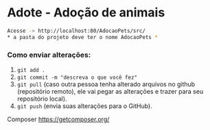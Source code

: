 <h1>Adote - Adoção de animais</h1>

```bash
Acesse -> http://localhost:80/AdocaoPets/src/
* a pasta do projeto deve ter o nome AdocaoPets *
```

<h3>Como enviar alterações:</h3>

1. `git add .`
2. `git commit -m "descreva o que você fez"`
3. `git pull` (caso outra pessoa tenha alterado arquivos no github (repositório remoto), ele vai pegar as alterações e trazer para seu repositório local).
4. `git push` (envia suas alterações para o GitHub).

Composer
https://getcomposer.org/

